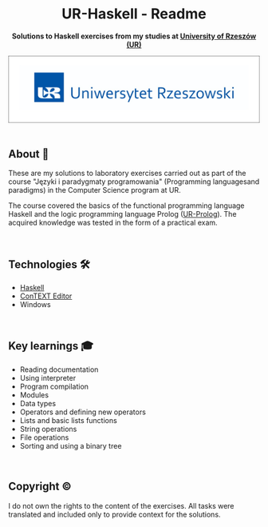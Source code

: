 <h1 align="center">UR-Haskell - Readme</h1>
<p align="center">
  <strong>
    Solutions to Haskell exercises from my studies at <a href="https://www.ur.edu.pl/pl/kolegia/kolegium-nauk-przyrodniczych">University of Rzeszów (UR)</a>
  </strong>
</p>
<div align="center">
  <a href="https://www.ur.edu.pl/pl/kolegia/kolegium-nauk-przyrodniczych">
    <img src="for_readme/ur_banner.jpg?">
  </a>
</div>

<br>

<!--
## Table of Contents
- [About](#about)
- [Technologies](#technologies)
- [Key learnings](#key-learnings)
- [Copyright](#copyright)

<br>-->

## About :dart:
These are my solutions to laboratory exercises carried out as part of the course "Języki i paradygmaty programowania" (Programming languages ​​and paradigms) in the Computer Science program at UR. 

The course covered the basics of the functional programming language Haskell and the logic programming language Prolog ([UR-Prolog](https://github.com/Pasek108/UR-Prolog)). The acquired knowledge was tested in the form of a practical exam.

<br>

## Technologies :hammer_and_wrench:
- [Haskell](https://www.haskell.org)
- [ConTEXT Editor](https://www.contexteditor.org)
- Windows

<br>

## Key learnings :mortar_board:
- Reading documentation
- Using interpreter
- Program compilation
- Modules
- Data types
- Operators and defining new operators 
- Lists and basic lists functions
- String operations
- File operations
- Sorting and using a binary tree

<br>

## Copyright :copyright:
I do not own the rights to the content of the exercises. All tasks were translated and included only to provide context for the solutions.

